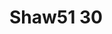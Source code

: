 <a name="material" />

# Shaw51 30
<script type="application/ld+json">
  {
    "@context": "https://schema.org/",
    "@type": "ChemicalSubstance",
    "http://purl.org/dc/terms/conformsTo":
      {
        "@type": "CreativeWork",
        "@id": "https://bioschemas.org/profiles/ChemicalSubstance/0.4-RELEASE/"
      },
    "@id": "https://egonw.github.io/nanowiki/nanowiki60.html#material",
    "name": "Shaw51 30",
    "sameAs": "http://127.0.0.1/mediawiki/index.php/Special:URIResolver/Shaw51_30"
  }
</script>

